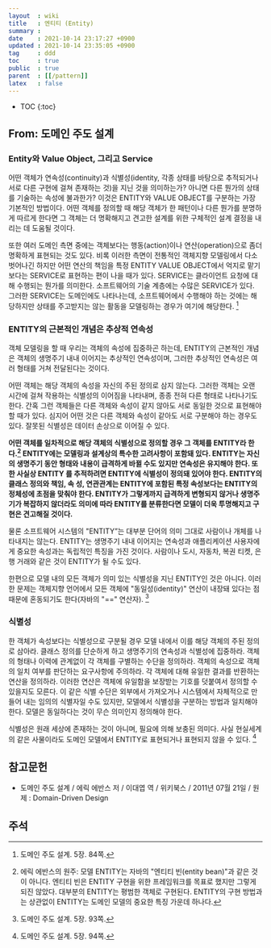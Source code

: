 ```yaml
---
layout  : wiki
title   : 엔티티 (Entity)
summary : 
date    : 2021-10-14 23:17:27 +0900
updated : 2021-10-14 23:35:05 +0900
tag     : ddd
toc     : true
public  : true
parent  : [[/pattern]]
latex   : false
---
```

* TOC
{:toc}

## From: 도메인 주도 설계

### Entity와 Value Object, 그리고 Service

>
어떤 객체가 연속성(continuity)과 식별성(identity, 각종 상태를 바탕으로 추적되거나 서로 다른 구현에 걸쳐 존재하는 것)을 지닌 것을 의미하는가?
아니면 다른 뭔가의 상태를 기술하는 속성에 불과한가?
이것은 ENTITY와 VALUE OBJECT를 구분하는 가장 기본적인 방법이다.
어떤 객체를 정의할 때 해당 객체가 한 패턴이나 다른 뭔가를 분명하게 따르게 한다면 그 객체는 더 명확해지고 견고한 설계를 위한 구체적인 설계 결정을 내리는 데 도움될 것이다.
>
또한 여러 도메인 측면 중에는 객체보다는 행동(action)이나 연산(operation)으로 좀더 명확하게 표현되는 것도 있다.
비록 이러한 측면이 전통적인 객체지향 모델링에서 다소 벗어나긴 하지만 어떤 연산의 책임을 특정 ENTITY VALUE OBJECT에서 억지로 맡기보다는 SERVICE로 표현하는 편이 나을 때가 있다.
SERVICE는 클라이언트 요청에 대해 수행되는 뭔가를 의미한다.
소프트웨어의 기술 계층에는 수많은 SERVICE가 있다.
그러한 SERVICE는 도메인에도 나타나는데, 소프트웨어에서 수행해야 하는 것에는 해당하지만 상태를 주고받지는 않는 활동을 모델링하는 경우가 여기에 해당한다.
[^ddd-84]

### ENTITY의 근본적인 개념은 추상적 연속성

>
객체 모델링을 할 때 우리는 객체의 속성에 집중하곤 하는데,
ENTITY의 근본적인 개념은 객체의 생명주기 내내 이어지는 추상적인 연속성이며,
그러한 추상적인 연속성은 여러 형태를 거쳐 전달된다는 것이다.
>
어떤 객체는 해당 객체의 속성을 자신의 주된 정의로 삼지 않는다.
그러한 객체는 오랜 시간에 걸쳐 작용하는 식별성의 이어짐을 나타내며, 종종 전혀 다른 형태로 나타나기도 한다.
간혹 그런 객체들은 다른 객체와 속성이 같지 않아도 서로 동일한 것으로 표현해야 할 때가 있다.
심지어 어떤 것은 다른 객체와 속성이 같아도 서로 구분해야 하는 경우도 있다.
잘못된 식별성은 데이터 손상으로 이어질 수 있다.
>
**어떤 객체를 일차적으로 해당 객체의 식별성으로 정의할 경우 그 객체를 ENTITY라 한다.[^ddd-93-original] ENTITY에는 모델링과 설계상의 특수한 고려사항이 포함돼 있다. ENTITY는 자신의 생명주기 동안 형태와 내용이 급격하게 바뀔 수도 있지만 연속성은 유지해야 한다. 또한 사실상 ENTITY 를 추적하려면 ENTITY에 식별성이 정의돼 있어야 한다. ENTITY의 클래스 정의와 책임, 속 성, 연관관계는 ENTITY에 포함된 특정 속성보다는 ENTITY의 정체성에 초점을 맞춰야 한다. ENTITY가 그렇게까지 급격하게 변형되지 않거나 생명주기가 복잡하지 않더라도 의미에 따라 ENTITY를 분류한다면 모델이 더욱 투명해지고 구현은 견고해질 것이다.**
>
물론 소프트웨어 시스템의 "ENTITY”는 대부분 단어의 의미 그대로 사람이나 개체를 나타내지는 않는다.
ENTITY는 생명주기 내내 이어지는 연속성과 애플리케이션 사용자에게 중요한 속성과는 독립적인 특징을 가진 것이다.
사람이나 도시, 자동차, 복권 티켓, 은행 거래와 같은 것이 ENTITY가 될 수도 있다.
>
한편으로 모델 내의 모든 객체가 의미 있는 식별성을 지닌 ENTITY인 것은 아니다.
이러한 문제는 객체지향 언어에서 모든 객체에 "동일성(identity)" 연산이 내장돼 있다는 점 때문에 혼동되기도 한다(자바의 "==" 연산자).
[^ddd-93]

### 식별성

>
한 객체가 속성보다는 식별성으로 구분될 경우 모델 내에서 이를 해당 객체의 주된 정의로 삼아라.
클래스 정의를 단순하게 하고 생명주기의 연속성과 식별성에 집중하라.
객체의 형태나 이력에 관계없이 각 객체를 구별하는 수단을 정의하라.
객체의 속성으로 객체의 일치 여부를 판단하는 요구사항에 주의하라.
각 객체에 대해 유일한 결과를 반환하는 연산을 정의하라.
이러한 연산은 객체에 유일함을 보장받는 기호를 덧붙여서 정의할 수 있을지도 모른다.
이 같은 식별 수단은 외부에서 가져오거나 시스템에서 자체적으로 만들어 내는 임의의 식별자일 수도 있지만,
모델에서 식별성을 구분하는 방법과 일치해야 한다.
모델은 동일하다는 것이 무슨 의미인지 정의해야 한다.
>
식별성은 원래 세상에 존재하는 것이 아니며, 필요에 의해 보충된 의미다.
사실 현실세계의 같은 사물이라도 도메인 모델에서 ENTITY로 표현되거나 표현되지 않을 수 있다.
[^ddd-94]

## 참고문헌

- 도메인 주도 설계 / 에릭 에반스 저 / 이대엽 역 / 위키북스 / 2011년 07월 21일 / 원제 : Domain-Driven Design

## 주석

[^ddd-84]: 도메인 주도 설계. 5장. 84쪽.
[^ddd-93]: 도메인 주도 설계. 5장. 93쪽.
[^ddd-94]: 도메인 주도 설계. 5장. 94쪽.
[^ddd-93-original]: 에릭 에반스의 원주: 모델 ENTITY는 자바의 "엔티티 빈(entity bean)"과 같은 것이 아니다. 엔티티 빈은 ENTITY 구현을 위한 프레임워크를 목표로 했지만 그렇게 되진 않았다. 대부분의 ENTITY는 평범한 객체로 구현된다. ENTITY의 구현 방법과는 상관없이 ENTITY는 도메인 모델의 중요한 특징 가운데 하나다.

